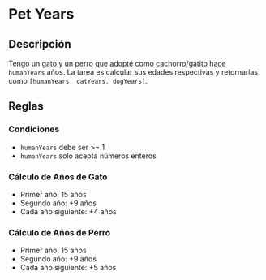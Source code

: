 # Pet Years

## Descripción

Tengo un gato y un perro que adopté como cachorro/gatito hace `humanYears` años.
La tarea es calcular sus edades respectivas y retornarlas como `[humanYears, catYears, dogYears]`.

## Reglas

### Condiciones

- `humanYears` debe ser >= 1
- `humanYears` solo acepta números enteros

### Cálculo de Años de Gato

- Primer año: 15 años
- Segundo año: +9 años
- Cada año siguiente: +4 años

### Cálculo de Años de Perro

- Primer año: 15 años
- Segundo año: +9 años
- Cada año siguiente: +5 años
